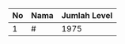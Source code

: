 | No | Nama            | Jumlah Level |
|----|-----------------|--------------|
| 1  | #    |    1975        |
